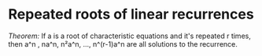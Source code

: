 # Repeated roots of linear recurrences

*Theorem:* If a is a root of characteristic equations and it's repeated r times, then a^n , na^n, n²a^n, ..., n^(r-1)a^n are all solutions to the recurrence.  

